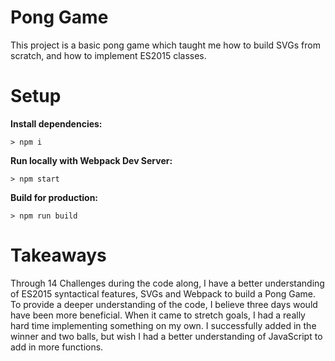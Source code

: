 # Pong Game

This project is a basic pong game which taught me how to build SVGs from scratch, and how to implement ES2015 classes.

# Setup

**Install dependencies:**

`> npm i`

**Run locally with Webpack Dev Server:**

`> npm start`

**Build for production:**

`> npm run build`

# Takeaways

Through 14 Challenges during the code along, I have a better understanding of ES2015 syntactical features, SVGs and Webpack to build a Pong Game. To provide a deeper understanding of the code, I believe three days would have been more beneficial. When it came to stretch goals, I had a really hard time implementing something on my own. I successfully added in the winner and two balls, but wish I had a better understanding of JavaScript to add in more functions.
